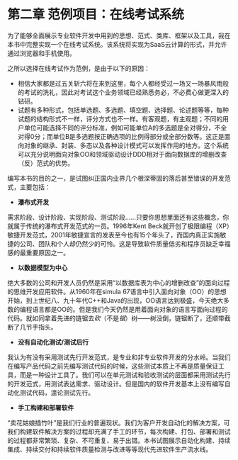 # 第二章 范例项目：在线考试系统

为了能够全面展示专业软件开发中用到的思想、范式、类库、框架以及工具，我在本书中完整实现一个在线考试系统。该系统将实现为SaaS云计算的形式，并允许通过浏览器和手机使用。

之所以选择在线考试作为范例，是由于以下的原因：

* 相信大家都是过五关斩六将在来到这里，每个人都经受过一场又一场暴风雨般的考试的洗礼，因此对考试这个业务领域已经熟悉务必，不必费心做更深入的钻研。
* 试题有多种形式，包括单选题、多选题、填空题、选择题、论述题等等，每种试题的结构形式不一样，评分方式也不一样。有客观题，有主观题；不同的用户单位可能选择不同的评分标准，例如可能单位A的多选题是全对得分，不全对得0分；而单位B是多选题按正确选项的比例得部分或全部分数等。这正是面向对象的继承、封装、多态以及各种设计模式可以发挥作用的地方。这个系统可以充分说明面向对象OO和领域驱动设计DDD相对于面向数据库的增删改查（反）范式的优势。

编写本书的目的之一，是试图纠正国内业界几个根深蒂固的落后甚至错误的开发范式，主要包括：

* **瀑布式开发**

需求阶段、设计阶段、实现阶段、测试阶段……只要你思想里面还有这些概念，你就属于传统的瀑布式开发范式的一员。1996年Kent Beck就开创了极限编程（XP）敏捷开发范式，2001年敏捷宣言的发表至今也有15个年头了，而国内真正实施敏捷的公司、团队和个人却仍然少的可怜。这是导致软件质量低劣和程序员缺乏幸福感的最重要原因之一。

* **以数据模型为中心**

绝大多数的公司和开发人员仍然是采用“以数据库表为中心的增删改查”的面向过程的思维开发应用软件。从1960年在simula 67语言中引入面向对象（OO）的思想开始，到上世纪八、九十年代C++和Java的出现，OO语言达到极盛，今天绝大多数的编程语言都是OO的。但是我们今天仍然是用着面向对象的语言写面向过程的代码。就如同拿着先进的链锯去*砍*（不是*锯*）树——树没倒，链锯断了，还顺带截断了几节手指头。

* **没有自动化测试/测试后行**

我认为有没有采用测试先行开发范式，是专业和非专业软件开发的分水岭。当我们在编写产品代码之前先编写测试代码的时候，这些测试本质上不再是质量保证工具，而是一种设计工具了。我们可以在单元测试和验收测试的层面都采用测试先行的开发范式，用测试表达需求、驱动设计。但是国内的软件开发基本上没有编写自动化测试代码，遑论测试先行。

* **手工构建和部署软件**

“卖花姑娘插竹叶”是我们行业的普遍现状。我们为客户开发自动化的解决方案，可我们构建软件解决方案的过程却充满了手工的环节，每次构建、打包、部署和测试的过程都非常繁琐、复杂、不可重复、易于出错。本书试图展示自动化构建、持续集成、持续交付和持续软件质量检测与改进等等现代先进软件生产流水线。

